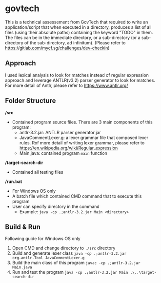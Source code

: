 # govtech
This is a technical assessement from GovTech that required to write an application/script that when executed in a directory, produces a list of all files (using their absolute paths) containing the keyword "TODO" in them. The files can be in the immediate directory, or a sub-directory (or a sub-directory of the sub-directory, ad infinitum). (Please refer to https://gitlab.com/mycf.sg/challenges/dev-checkin)

## Approach
I used lexical analysis to look for matches instead of regular expression approach and leverage ANTLR(v3.2) parser generator to look for matches. For more detail of Antlr, please refer to https://www.antlr.org/

## Folder Structure
**/src**
 - Contained program source files. There are 3 main components of this program:
   - antlr-3.2.jar: ANTLR parser generator jar
   - JavaCommentLexer.g: a lexer grammar file that composed lexer rules. Rof more detail of writing lexer grammar, please refer to https://en.wikipedia.org/wiki/Regular_expression
   - Main.java: contained program `main` function

**/target-search-dir**
 - Contained all testing files

**/run.bat**
 - For Windows OS only
 - A batch file which contained CMD command that to execute this program
 - User can specify directory in the command
   - Example: `java -cp .;antlr-3.2.jar Main <directory>`

## Build & Run
Following guide for Windows OS only
1. Open CMD and change directory to `./src` directory
2. Build and generate lexer class `java -cp .;antlr-3.2.jar org.antlr.Tool JavaCommentLexer.g`
3. Build the main class of this program `javac -cp .;antlr-3.2.jar Main.java`
4. Run and test the program `java -cp .;antlr-3.2.jar Main .\..\target-search-dir`
